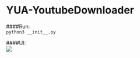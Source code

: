 # YUA-YoutubeDownloader

####Run:  
`python3 __init__.py`

####UI:  
![](https://lh6.googleusercontent.com/-DqOlRpBt_4U/V3TMgOsVKvI/AAAAAAAABxY/lpkudEc7cMo87Io6lBIZj8o8oHXr_lD4QCL0B/w1424-h568-no/%25E6%2593%25B7%25E5%258F%2596.JPG)  
